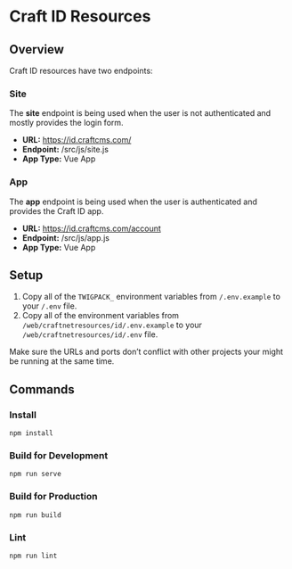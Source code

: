 # Craft ID Resources

## Overview

Craft ID resources have two endpoints:

### Site

The **site** endpoint is being used when the user is not authenticated and
mostly provides the login form.

- **URL:** https://id.craftcms.com/
- **Endpoint:** /src/js/site.js
- **App Type:** Vue App

### App

The **app** endpoint is being used when the user is authenticated and provides
the Craft ID app.

- **URL:** https://id.craftcms.com/account
- **Endpoint:** /src/js/app.js
- **App Type:** Vue App

## Setup

1. Copy all of the `TWIGPACK_` environment variables from `/.env.example` to
   your `/.env` file.
2. Copy all of the environment variables
   from `/web/craftnetresources/id/.env.example` to
   your `/web/craftnetresources/id/.env` file.

Make sure the URLs and ports don’t conflict with other projects your might be
running at the same time.

## Commands

### Install

    npm install

### Build for Development

    npm run serve

### Build for Production

    npm run build

### Lint

    npm run lint
    
